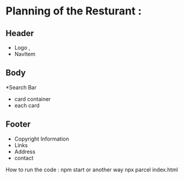 # Planning of the Resturant : 

## Header 
* Logo , 
* NavItem

## Body
*Search Bar
* card container
* each card

## Footer
* Copyright Information
* Links
* Address
* contact

How to run the code : npm start 
or another way npx parcel index.html